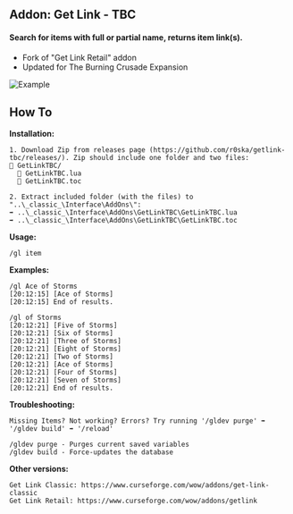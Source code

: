 ## Addon: Get Link - TBC
#### Search for items with full or partial name, returns item link(s).
- Fork of "Get Link Retail" addon
- Updated for The Burning Crusade Expansion

![Example](https://i.imgur.com/ydjzZNk.png)
  
## How To
**Installation:**
```
1. Download Zip from releases page (https://github.com/r0ska/getlink-tbc/releases/). Zip should include one folder and two files:
📁 GetLinkTBC/
  📜 GetLinkTBC.lua
  📜 GetLinkTBC.toc

2. Extract included folder (with the files) to "..\_classic_\Interface\AddOns\":
➡️ ..\_classic_\Interface\AddOns\GetLinkTBC\GetLinkTBC.lua
➡️ ..\_classic_\Interface\AddOns\GetLinkTBC\GetLinkTBC.toc
```

**Usage:**
```
/gl item
```

**Examples:**
```
/gl Ace of Storms
[20:12:15] [Ace of Storms]
[20:12:15] End of results.

/gl of Storms
[20:12:21] [Five of Storms]
[20:12:21] [Six of Storms]
[20:12:21] [Three of Storms]
[20:12:21] [Eight of Storms]
[20:12:21] [Two of Storms]
[20:12:21] [Ace of Storms]
[20:12:21] [Four of Storms]
[20:12:21] [Seven of Storms]
[20:12:21] End of results.
```

**Troubleshooting:**
```
Missing Items? Not working? Errors? Try running '/gldev purge' ➡️ '/gldev build' ➡️ '/reload'
  
/gldev purge - Purges current saved variables
/gldev build - Force-updates the database
```

**Other versions:**
```
Get Link Classic: https://www.curseforge.com/wow/addons/get-link-classic
Get Link Retail: https://www.curseforge.com/wow/addons/getlink
```
